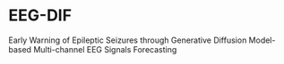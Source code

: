# EEG-DIF
Early Warning of Epileptic Seizures through Generative Diffusion Model-based Multi-channel EEG Signals Forecasting
